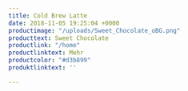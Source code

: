 ```yaml
---
title: Cold Brew Latte
date: 2018-11-05 19:25:04 +0000
productimage: "/uploads/Sweet_Chocolate_oBG.png"
producttext: Sweet Chocolate
productlink: "/home"
productlinktext: Mehr
productcolor: "#d3b899"
produktlinktext: ''

---
```

